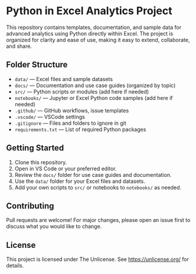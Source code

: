 # Python in Excel Analytics Project

This repository contains templates, documentation, and sample data for advanced analytics using Python directly within Excel. The project is organized for clarity and ease of use, making it easy to extend, collaborate, and share.

## Folder Structure

- `data/` — Excel files and sample datasets
- `docs/` — Documentation and use case guides (organized by topic)
- `src/` — Python scripts or modules (add here if needed)
- `notebooks/` — Jupyter or Excel Python code samples (add here if needed)
- `.github/` — GitHub workflows, issue templates
- `.vscode/` — VSCode settings
- `.gitignore` — Files and folders to ignore in git
- `requirements.txt` — List of required Python packages

## Getting Started

1. Clone this repository.
2. Open in VS Code or your preferred editor.
3. Review the `docs/` folder for use case guides and documentation.
4. Use the `data/` folder for your Excel files and datasets.
5. Add your own scripts to `src/` or notebooks to `notebooks/` as needed.

## Contributing

Pull requests are welcome! For major changes, please open an issue first to discuss what you would like to change.

## License

This project is licensed under The Unlicense. See https://unlicense.org/ for details.
